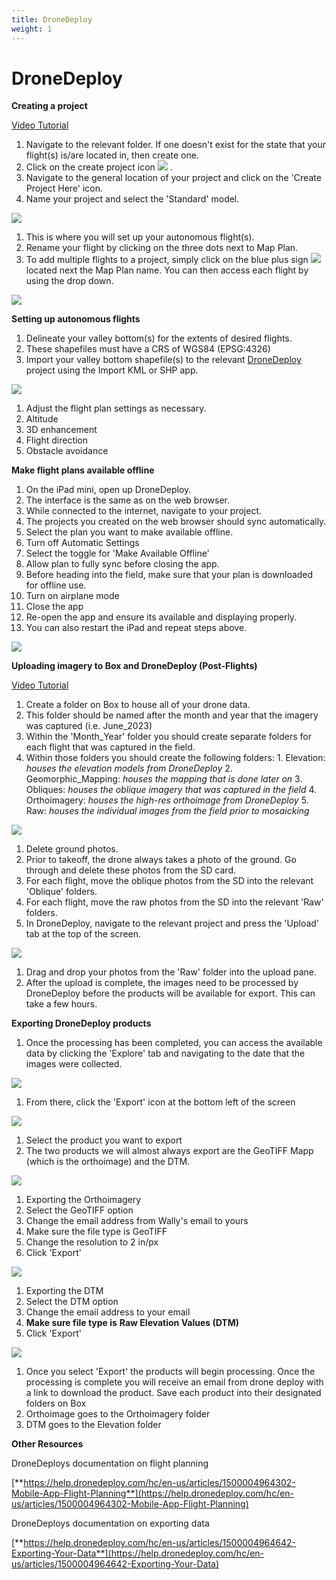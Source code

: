 ```yaml
---
title: DroneDeploy
weight: 1
---
```


# DroneDeploy

**Creating a project**

[Video Tutorial](https://youtu.be/e0vZLDi6CIs)

1. Navigate to the relevant folder. If one doesn't exist for the state that your flight(s) is/are located in, then create one.
2. Click on the create project icon ![](RackMultipart20230818-1-nllyam_html_a054b1eb7c956865.png) .
3. Navigate to the general location of your project and click on the 'Create Project Here' icon.
4. Name your project and select the 'Standard' model.

![](RackMultipart20230818-1-nllyam_html_583b22bf2dbcb4f5.png)

1. This is where you will set up your autonomous flight(s).
2. Rename your flight by clicking on the three dots next to Map Plan.
3. To add multiple flights to a project, simply click on the blue plus sign ![](RackMultipart20230818-1-nllyam_html_aaf92a698f75ad02.png) located next the Map Plan name. You can then access each flight by using the drop down.

![](RackMultipart20230818-1-nllyam_html_67a7b7ef453e1bd8.png)

**Setting up autonomous flights**

1. Delineate your valley bottom(s) for the extents of desired flights.
  1. These shapefiles must have a CRS of WGS84 (EPSG:4326)
2. Import your valley bottom shapefile(s) to the relevant [DroneDeploy](https://dronedeploy.com/) project using the Import KML or SHP app.

![](RackMultipart20230818-1-nllyam_html_d93c348690dbdea1.png)

1. Adjust the flight plan settings as necessary.
  1. Altitude
  2. 3D enhancement
  3. Flight direction
  4. Obstacle avoidance

**Make flight plans available offline**

1. On the iPad mini, open up DroneDeploy.
  1. The interface is the same as on the web browser.
2. While connected to the internet, navigate to your project.
  1. The projects you created on the web browser should sync automatically.
3. Select the plan you want to make available offline.
4. Turn off Automatic Settings
5. Select the toggle for 'Make Available Offline'
6. Allow plan to fully sync before closing the app.
7. Before heading into the field, make sure that your plan is downloaded for offline use.
  1. Turn on airplane mode
  2. Close the app
  3. Re-open the app and ensure its available and displaying properly.
  4. You can also restart the iPad and repeat steps above.

![](RackMultipart20230818-1-nllyam_html_592f4170e910e273.png)

**Uploading imagery to Box and DroneDeploy (Post-Flights)**

[Video Tutorial](https://youtu.be/Dx-pgS56O6g)

1. Create a folder on Box to house all of your drone data.
  1. This folder should be named after the month and year that the imagery was captured (i.e. June\_2023)
  2. Within the 'Month\_Year' folder you should create separate folders for each flight that was captured in the field.
  3. Within those folders you should create the following folders:
    1. Elevation: _houses the elevation models from DroneDeploy_
    2. Geomorphic\_Mapping: _houses the mapping that is done later on_
    3. Obliques: _houses the oblique imagery that was captured in the field_
    4. Orthoimagery: _houses the high-res orthoimage from DroneDeploy_
    5. Raw: _houses the individual images from the field prior to mosaicking_

![](RackMultipart20230818-1-nllyam_html_a647fade85abcc42.png)

1. Delete ground photos.
  1. Prior to takeoff, the drone always takes a photo of the ground. Go through and delete these photos from the SD card.
2. For each flight, move the oblique photos from the SD into the relevant 'Oblique' folders.
3. For each flight, move the raw photos from the SD into the relevant 'Raw' folders.
4. In DroneDeploy, navigate to the relevant project and press the 'Upload' tab at the top of the screen.

![](RackMultipart20230818-1-nllyam_html_d7132628d05a63d1.png)

1. Drag and drop your photos from the 'Raw' folder into the upload pane.
  1. After the upload is complete, the images need to be processed by DroneDeploy before the products will be available for export. This can take a few hours.

**Exporting DroneDeploy products**

1. Once the processing has been completed, you can access the available data by clicking the 'Explore' tab and navigating to the date that the images were collected.

![](RackMultipart20230818-1-nllyam_html_311db12037b754ef.png)

1. From there, click the 'Export' icon at the bottom left of the screen

![](RackMultipart20230818-1-nllyam_html_d1fb9ce3dbe3e221.png)

1. Select the product you want to export
  1. The two products we will almost always export are the GeoTIFF Mapp (which is the orthoimage) and the DTM.

![](RackMultipart20230818-1-nllyam_html_58481e9c5f8bce38.png)

1. Exporting the Orthoimagery
  1. Select the GeoTIFF option
  2. Change the email address from Wally's email to yours
  3. Make sure the file type is GeoTIFF
  4. Change the resolution to 2 in/px
  5. Click 'Export'

![](RackMultipart20230818-1-nllyam_html_d7179efd595037.png)

1. Exporting the DTM
  1. Select the DTM option
  2. Change the email address to your email
  3. **Make sure file type is** **Raw Elevation Values (DTM)**
  4. Click 'Export'

![](RackMultipart20230818-1-nllyam_html_9afcefba73c8d274.png)

1. Once you select 'Export' the products will begin processing. Once the processing is complete you will receive an email from drone deploy with a link to download the product. Save each product into their designated folders on Box
  1. Orthoimage goes to the Orthoimagery folder
  2. DTM goes to the Elevation folder

**Other Resources**

DroneDeploys documentation on flight planning

[**https://help.dronedeploy.com/hc/en-us/articles/1500004964302-Mobile-App-Flight-Planning**](https://help.dronedeploy.com/hc/en-us/articles/1500004964302-Mobile-App-Flight-Planning)

DroneDeploys documentation on exporting data

[**https://help.dronedeploy.com/hc/en-us/articles/1500004964642-Exporting-Your-Data**](https://help.dronedeploy.com/hc/en-us/articles/1500004964642-Exporting-Your-Data)